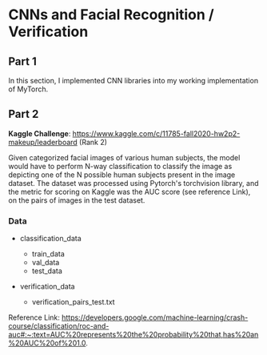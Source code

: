 # CNNs and Facial Recognition / Verification


## Part 1
In this section, I implemented CNN libraries into my working implementation of MyTorch.
## Part 2
**Kaggle Challenge**: https://www.kaggle.com/c/11785-fall2020-hw2p2-makeup/leaderboard (Rank 2)

Given categorized facial images of various human subjects, the model would have to perform N-way classification to classify the image as depicting one of the N possible 
human subjects present in the image dataset. The dataset was processed using Pytorch's torchvision library, and the metric for scoring on Kaggle was the AUC score (see reference Link),
on the pairs of images in the test dataset. 

### Data

* classification_data
  * train_data
  * val_data
  * test_data

* verification_data
  * verification_pairs_test.txt










Reference Link:
https://developers.google.com/machine-learning/crash-course/classification/roc-and-auc#:~:text=AUC%20represents%20the%20probability%20that,has%20an%20AUC%20of%201.0.



